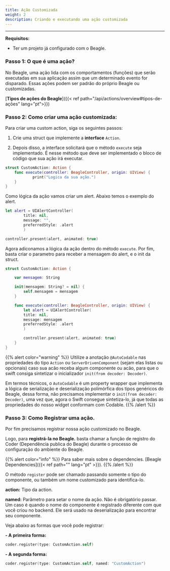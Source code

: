 ```yaml
---
title: Ação Customizada
weight: 2
description: Criando e executando uma ação customizada
---
```


---
 
**Requisitos:**
 - Ter um projeto já configurado com o Beagle.

### **Passo 1: O que é uma ação?** 

No Beagle, uma ação lida com os comportamentos (funções) que serão executadas em sua aplicação assim que um determinado evento for disparado. Essas ações podem ser padrão do próprio Beagle ou customizadas.

[**Tipos de ações do Beagle**]({{< ref path="/api/actions/overview#tipos-de-ações" lang="pt">}})


### **Passo 2: Como criar uma ação customizada:**

Para criar uma custom action, siga os seguintes passos: 

1. Crie uma struct que implemente a **interface** `Action`.

2. Depois disso, a interface solicitará que o método `execute` seja implementado.  É nesse método que deve ser implementado o bloco de código que sua ação irá executar.

```swift
struct CustomAction: Action {
    func execute(controller: BeagleController, origin: UIView) {
            print("Logica da sua ação.")
    }
}
```

Como lógica da ação vamos criar um alert. Abaixo temos o exemplo do alert.

```swift
let alert = UIAlertController(
        title: nil,
        message: "",
        preferredStyle: .alert
        )

controller.present(alert, animated: true)
```

Agora adiconamos a lógica da ação dentro do método `execute`. 
Por fim, basta criar o parametro para receber a mensagem do alert, e o init da struct.

```swift
struct CustomAction: Action {

    var mensagem: String

    init(mensagem: String? = nil) {
        self.mensagem = mensagem
    }

    func execute(controller: BeagleController, origin: UIView) {
        let alert = UIAlertController(
        title: nil,
        message: mensagem
        preferredStyle: .alert 
        )

        controller.present(alert, animated: true)
    }
}
```

{{% alert color="warning" %}}
Ultilize a anotação `@AutoCodable` nas propriedades do tipo `Action` ou `ServerDrivenComponent` (sejam elas listas ou opcionais) caso sua acão receba algum componente ou acão, para que o swift consiga sintetizar o inicializador `init(from decoder: Decoder)`.

Em termos técnicos, o `AutoCodable` é um property wrapper que implementa a lógica de serialização e deserialização polimórfica dos tipos genéricos do Beagle, dessa forma, não precisamos implementar o `init(from decoder: Decoder)`, uma vez que, agora o Swift consegue sintetiza-lo, já que todas as propriedades do nosso widget conformam com Codable.
{{% /alert %}}

### **Passo 3: Como Registrar uma ação.**

Por fim precisamos registrar nossa ação customizado no Beagle.

Logo, para **registrá-la no Beagle.** basta chamar a função de registro do Coder (Dependência publica do Beagle) durante o processo de configuração do ambiente do Beagle.

{{% alert color="info" %}} Para saber mais sobre o dependencies. [Beagle Dependencies]({{< ref path="" lang="pt" >}}). {{% /alert %}}

O método `register` pode ser chamado passando somente o tipo do componente, ou também um nome customizado para identifica-lo.

**action:** Tipo da action.

**named:** Parâmetro para setar o nome da ação. Não é obrigatório passar. Um caso é quando o nome do componente é registrado diferente com que você criou no backend. Ele será usado na deserialização para encontrar seu componente.

Veja abaixo as formas que você pode registrar:

**- A primeira forma:**
```swift
coder.register(type: CustomAction.self)
```

**- A segunda forma:** 
```swift 
coder.register(type: CustomAction.self, named: "CustomAction")
```